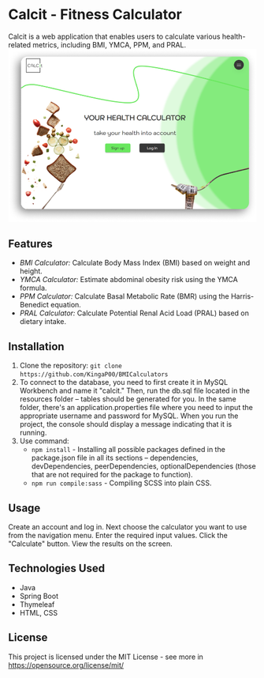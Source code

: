 # Calcit - Fitness Calculator

Calcit is a web application that enables users to calculate various health-related metrics, including BMI, YMCA, PPM, and PRAL.
![](Start1.webp)


## Features

- *BMI Calculator:* Calculate Body Mass Index (BMI) based on weight and height.
- *YMCA Calculator:* Estimate abdominal obesity risk using the YMCA formula.
- *PPM Calculator:* Calculate Basal Metabolic Rate (BMR) using the Harris-Benedict equation.
- *PRAL Calculator:* Calculate Potential Renal Acid Load (PRAL) based on dietary intake.
	
## Installation

1. Clone the repository:
```git clone https://github.com/KingaP00/BMICalculators```
2. To connect to the database, you need to first create it in MySQL Workbench and name it "calcit." Then, run the db.sql file located in the resources folder – tables should be generated for you. In the same folder, there's an application.properties file where you need to input the appropriate username and password for MySQL. When you run the project, the console should display a message indicating that it is running.
3. Use command:
	-  ```npm install``` - Installing all possible packages defined in the package.json file in all its sections – dependencies, devDependencies, peerDependencies, optionalDependencies (those that are not required for the package to function).
	- ``` npm run compile:sass ``` - Compiling SCSS into plain CSS.

## Usage
Create an account and log in.
Next choose the calculator you want to use from the navigation menu.
Enter the required input values.
Click the "Calculate" button.
View the results on the screen.

## Technologies Used
- Java
- Spring Boot
- Thymeleaf
- HTML, CSS

## License
This project is licensed under the MIT License - see more  in https://opensource.org/license/mit/
